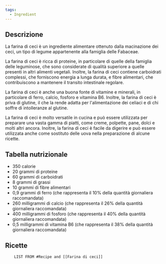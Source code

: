 ```yaml
---
tags:
  - Ingredient
---
```



## Descrizione

La farina di ceci è un ingrediente alimentare ottenuto dalla macinazione dei ceci, un tipo di legume appartenente alla famiglia delle Fabaceae.

La farina di ceci è ricca di proteine, in particolare di quelle della famiglia delle leguminose, che sono considerate di qualità superiore a quelle presenti in altri alimenti vegetali. Inoltre, la farina di ceci contiene carboidrati complessi, che forniscono energia a lunga durata, e fibre alimentari, che contribuiscono a mantenere il transito intestinale regolare.

La farina di ceci è anche una buona fonte di vitamine e minerali, in particolare di ferro, calcio, fosforo e vitamina B6. Inoltre, la farina di ceci è priva di glutine, il che la rende adatta per l'alimentazione dei celiaci e di chi soffre di intolleranze al glutine.

La farina di ceci è molto versatile in cucina e può essere utilizzata per preparare una vasta gamma di piatti, come creme, polpette, pane, dolci e molti altri ancora. Inoltre, la farina di ceci è facile da digerire e può essere utilizzata anche come sostituto delle uova nella preparazione di alcune ricette.


## Tabella nutrizionale

-   350 calorie
-   20 grammi di proteine
-   60 grammi di carboidrati
-   8 grammi di grassi
-   10 grammi di fibre alimentari
-   0,9 grammi di ferro (che rappresenta il 10% della quantità giornaliera raccomandata)
-   260 milligrammi di calcio (che rappresenta il 26% della quantità giornaliera raccomandata)
-   400 milligrammi di fosforo (che rappresenta il 40% della quantità giornaliera raccomandata)
-   0,5 milligrammi di vitamina B6 (che rappresenta il 38% della quantità giornaliera raccomandata)


## Ricette
```dataview
	LIST FROM #Recipe and [[Farina di ceci]]
```